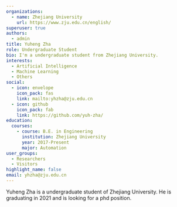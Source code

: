 ```yaml
---
organizations:
  - name: Zhejiang University
    url: https://www.zju.edu.cn/english/
superuser: true
authors:
  - admin
title: Yuheng Zha
role: Undergraduate Student
bio: I'm a undergraduate student from Zhejiang University.
interests:
  - Artificial Intelligence
  - Machine Learning
  - Others
social:
  - icon: envelope
    icon_pack: fas
    link: mailto:yhzha@zju.edu.cn
  - icon: github
    icon_pack: fab
    link: https://github.com/yuh-zha/
education:
  courses:
    - course: B.E. in Engineering
      institution: Zhejiang University
      year: 2017-Present
      major: Automation
user_groups:
  - Researchers
  - Visitors
highlight_name: false
email: yhzha@zju.edu.cn
---
```


Yuheng Zha is a undergraduate student of Zhejiang University. He is graduating in 2021 and is looking for a phd position.
